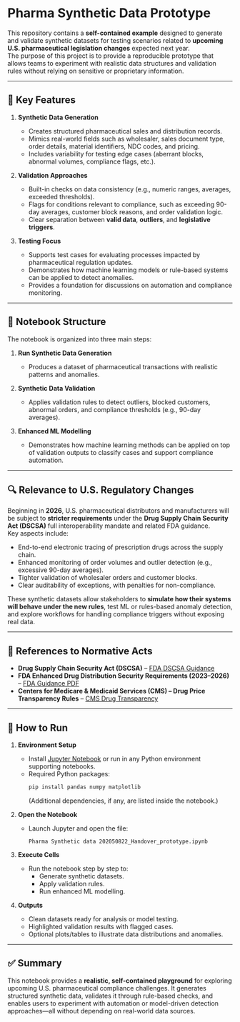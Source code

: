 # Pharma Synthetic Data Prototype

This repository contains a **self-contained example** designed to generate and validate synthetic datasets for testing scenarios related to **upcoming U.S. pharmaceutical legislation changes** expected next year.  
The purpose of this project is to provide a reproducible prototype that allows teams to experiment with realistic data structures and validation rules without relying on sensitive or proprietary information.

---

## 📌 Key Features

1. **Synthetic Data Generation**  
   - Creates structured pharmaceutical sales and distribution records.  
   - Mimics real-world fields such as wholesaler, sales document type, order details, material identifiers, NDC codes, and pricing.  
   - Includes variability for testing edge cases (aberrant blocks, abnormal volumes, compliance flags, etc.).

2. **Validation Approaches**  
   - Built-in checks on data consistency (e.g., numeric ranges, averages, exceeded thresholds).  
   - Flags for conditions relevant to compliance, such as exceeding 90-day averages, customer block reasons, and order validation logic.  
   - Clear separation between **valid data**, **outliers**, and **legislative triggers**.

3. **Testing Focus**  
   - Supports test cases for evaluating processes impacted by pharmaceutical regulation updates.  
   - Demonstrates how machine learning models or rule-based systems can be applied to detect anomalies.  
   - Provides a foundation for discussions on automation and compliance monitoring.

---

## 🧩 Notebook Structure

The notebook is organized into three main steps:

1. **Run Synthetic Data Generation**  
   - Produces a dataset of pharmaceutical transactions with realistic patterns and anomalies.  

2. **Synthetic Data Validation**  
   - Applies validation rules to detect outliers, blocked customers, abnormal orders, and compliance thresholds (e.g., 90-day averages).  

3. **Enhanced ML Modelling**  
   - Demonstrates how machine learning methods can be applied on top of validation outputs to classify cases and support compliance automation.  

---

## 🔍 Relevance to U.S. Regulatory Changes

Beginning in **2026**, U.S. pharmaceutical distributors and manufacturers will be subject to **stricter requirements** under the **Drug Supply Chain Security Act (DSCSA)** full interoperability mandate and related FDA guidance.  
Key aspects include:  

- End-to-end electronic tracing of prescription drugs across the supply chain.  
- Enhanced monitoring of order volumes and outlier detection (e.g., excessive 90-day averages).  
- Tighter validation of wholesaler orders and customer blocks.  
- Clear auditability of exceptions, with penalties for non-compliance.  

These synthetic datasets allow stakeholders to **simulate how their systems will behave under the new rules**, test ML or rules-based anomaly detection, and explore workflows for handling compliance triggers without exposing real data.

---

## 📜 References to Normative Acts

- **Drug Supply Chain Security Act (DSCSA)** – [FDA DSCSA Guidance](https://www.fda.gov/drugs/drug-supply-chain-integrity/drug-supply-chain-security-act-dscsa)  
- **FDA Enhanced Drug Distribution Security Requirements (2023–2026)** – [FDA Guidance PDF](https://www.fda.gov/media/163761/download)  
- **Centers for Medicare & Medicaid Services (CMS) – Drug Price Transparency Rules** – [CMS Drug Transparency](https://www.cms.gov/medicare/drug-price-transparency)  

---

## 🚀 How to Run

1. **Environment Setup**
   - Install [Jupyter Notebook](https://jupyter.org/) or run in any Python environment supporting notebooks.  
   - Required Python packages:  
     ```bash
     pip install pandas numpy matplotlib
     ```
     (Additional dependencies, if any, are listed inside the notebook.)

2. **Open the Notebook**
   - Launch Jupyter and open the file:  
     ```
     Pharma Synthetic data 202050822_Handover_prototype.ipynb
     ```

3. **Execute Cells**
   - Run the notebook step by step to:  
     - Generate synthetic datasets.  
     - Apply validation rules.  
     - Run enhanced ML modelling.  

4. **Outputs**
   - Clean datasets ready for analysis or model testing.  
   - Highlighted validation results with flagged cases.  
   - Optional plots/tables to illustrate data distributions and anomalies.

---

## ✅ Summary

This notebook provides a **realistic, self-contained playground** for exploring upcoming U.S. pharmaceutical compliance challenges. It generates structured synthetic data, validates it through rule-based checks, and enables users to experiment with automation or model-driven detection approaches—all without depending on real-world data sources.
